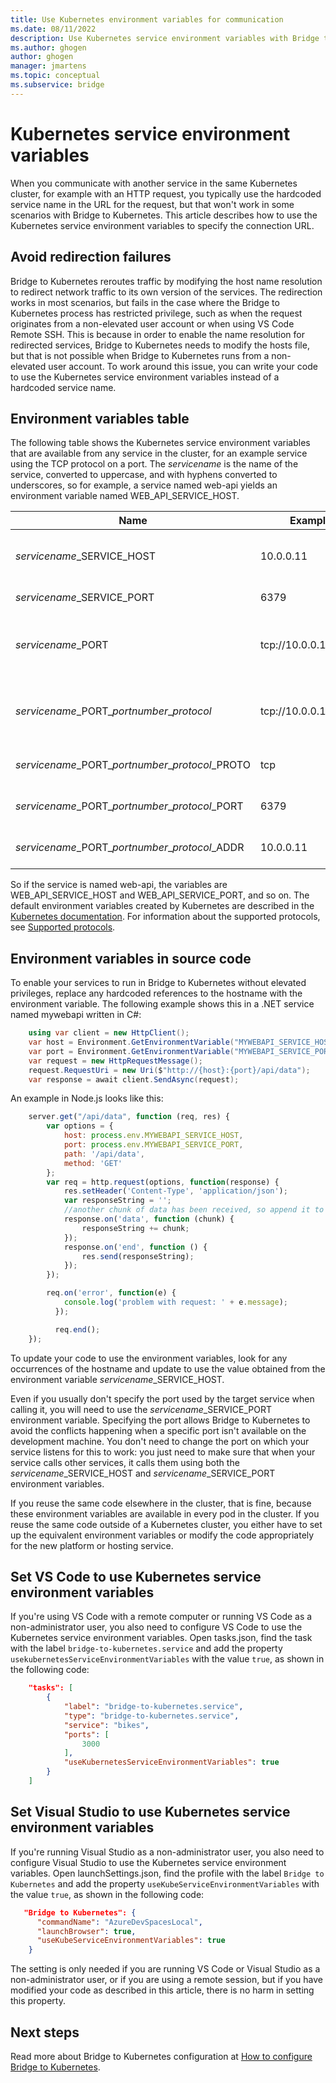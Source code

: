 ```yaml
---
title: Use Kubernetes environment variables for communication
ms.date: 08/11/2022
description: Use Kubernetes service environment variables with Bridge to Kubernetes to enable service-to-service communication as a nonelevated user in a Kubernetes cluster.
ms.author: ghogen
author: ghogen
manager: jmartens
ms.topic: conceptual
ms.subservice: bridge
---
```

# Kubernetes service environment variables

When you communicate with another service in the same Kubernetes cluster, for example with an HTTP request, you typically use the hardcoded service name in the URL for the request, but that won't work in some scenarios with Bridge to Kubernetes. This article describes how to use the Kubernetes service environment variables to specify the connection URL.

## Avoid redirection failures

Bridge to Kubernetes reroutes traffic by modifying the host name resolution to redirect network traffic to its own version of the services. The redirection works in most scenarios, but fails in the case where the Bridge to Kubernetes process has restricted privilege, such as when the request originates from a non-elevated user account or when using VS Code Remote SSH. This is because in order to enable the name resolution for redirected services, Bridge to Kubernetes needs to modify the hosts file, but that is not possible when Bridge to Kubernetes runs from a non-elevated user account. To work around this issue, you can write your code to use the Kubernetes service environment variables instead of a hardcoded service name.

## Environment variables table

The following table shows the Kubernetes service environment variables that are available from any service in the cluster, for an example service using the TCP protocol on a port. The *servicename* is the name of the service, converted to uppercase, and with hyphens converted to underscores, so for example, a service named web-api yields an environment variable named WEB_API_SERVICE_HOST.

| Name | Example | Description |
| - | - | - |
| *servicename*_SERVICE_HOST | 10.0.0.11 | The name of the service host |
| *servicename*_SERVICE_PORT | 6379 | The port for the service |
| *servicename*_PORT | tcp://10.0.0.11:6379 | The URL with protocol, IP address, and port. |
| *servicename*\_PORT_*portnumber*_*protocol* | tcp://10.0.0.11:6379 | The URL with protocol, IP address and port. |
| *servicename*\_PORT_*portnumber*_*protocol*_PROTO| tcp | The protocol identifier. |
| *servicename*\_PORT_*portnumber*_*protocol*_PORT | 6379 | The port number for TCP. |
| *servicename*\_PORT_*portnumber*_*protocol*_ADDR | 10.0.0.11 | The IP address for TCP. |

So if the service is named web-api, the variables are WEB_API_SERVICE_HOST and WEB_API_SERVICE_PORT, and so on. The default environment variables created by Kubernetes are described in the [Kubernetes documentation](https://kubernetes.io/docs/concepts/services-networking/service/#environment-variables). For information about the supported protocols, see [Supported protocols](https://kubernetes.io/docs/concepts/services-networking/service/#protocol-support).

## Environment variables in source code

To enable your services to run in Bridge to Kubernetes without elevated privileges, replace any hardcoded references to the hostname with the environment variable. The following example shows this in a .NET service named mywebapi written in C#:

```csharp
    using var client = new HttpClient();
    var host = Environment.GetEnvironmentVariable("MYWEBAPI_SERVICE_HOST");
    var port = Environment.GetEnvironmentVariable("MYWEBAPI_SERVICE_PORT");
    var request = new HttpRequestMessage();
    request.RequestUri = new Uri($"http://{host}:{port}/api/data");
    var response = await client.SendAsync(request);
```

An example in Node.js looks like this:

```js
    server.get("/api/data", function (req, res) {
        var options = {
            host: process.env.MYWEBAPI_SERVICE_HOST,
            port: process.env.MYWEBAPI_SERVICE_PORT,
            path: '/api/data',
            method: 'GET'
        };
        var req = http.request(options, function(response) {
            res.setHeader('Content-Type', 'application/json');
            var responseString = '';
            //another chunk of data has been received, so append it to `responseString`
            response.on('data', function (chunk) {
                responseString += chunk;
            });
            response.on('end', function () {
                res.send(responseString);
            });
        });

        req.on('error', function(e) {
            console.log('problem with request: ' + e.message);
          });

          req.end();
    });
```

To update your code to use the environment variables, look for any occurrences of the hostname and update to use the value obtained from the environment variable *servicename*_SERVICE_HOST.

Even if you usually don't specify the port used by the target service when calling it, you will need to use the *servicename*_SERVICE_PORT environment variable. Specifying the port allows Bridge to Kubernetes to avoid the conflicts happening when a specific port isn't available on the development machine. You don't need to change the port on which your service listens for this to work: you just need to make sure that when your service calls other services, it calls them using both the *servicename*_SERVICE_HOST and *servicename*_SERVICE_PORT environment variables.

If you reuse the same code elsewhere in the cluster, that is fine, because these environment variables are available in every pod in the cluster. If you reuse the same code outside of a Kubernetes cluster, you either have to set up the equivalent environment variables or modify the code appropriately for the new platform or hosting service.

## Set VS Code to use Kubernetes service environment variables

If you're using VS Code with a remote computer or running VS Code as a non-administrator user, you also need to configure VS Code to use the Kubernetes service environment variables. Open tasks.json, find the task with the label `bridge-to-kubernetes.service` and add the property `usekubernetesServiceEnvironmentVariables` with the value `true`, as shown in the following code:

```json
    "tasks": [
        {
            "label": "bridge-to-kubernetes.service",
            "type": "bridge-to-kubernetes.service",
            "service": "bikes",
            "ports": [
                3000
            ],
            "useKubernetesServiceEnvironmentVariables": true
        }
    ]
```

## Set Visual Studio to use Kubernetes service environment variables

If you're running Visual Studio as a non-administrator user, you also need to configure Visual Studio to use the Kubernetes service environment variables. Open launchSettings.json, find the profile with the label `Bridge to Kubernetes` and add the property `useKubeServiceEnvironmentVariables` with the value `true`, as shown in the following code:

```json
   "Bridge to Kubernetes": {
      "commandName": "AzureDevSpacesLocal",
      "launchBrowser": true,
      "useKubeServiceEnvironmentVariables": true
    }
```

The setting is only needed if you are running VS Code or Visual Studio as a non-administrator user, or if you are using a remote session, but if you have modified your code as described in this article, there is no harm in setting this property.

## Next steps

Read more about Bridge to Kubernetes configuration at [How to configure Bridge to Kubernetes](configure-bridge-to-kubernetes.md).

